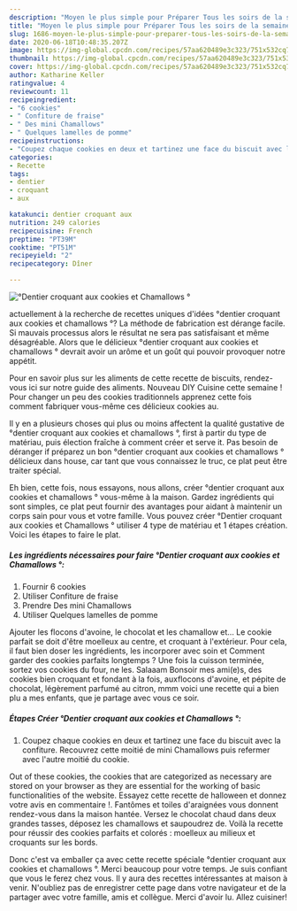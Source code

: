 ```yaml
---
description: "Moyen le plus simple pour Préparer Tous les soirs de la semaine °Dentier croquant aux cookies et Chamallows °"
title: "Moyen le plus simple pour Préparer Tous les soirs de la semaine °Dentier croquant aux cookies et Chamallows °"
slug: 1686-moyen-le-plus-simple-pour-preparer-tous-les-soirs-de-la-semaine-dentier-croquant-aux-cookies-et-chamallows
date: 2020-06-18T10:48:35.207Z
image: https://img-global.cpcdn.com/recipes/57aa620489e3c323/751x532cq70/dentier-croquant-aux-cookies-et-chamallows-photo-principale-de-la-recette.jpg
thumbnail: https://img-global.cpcdn.com/recipes/57aa620489e3c323/751x532cq70/dentier-croquant-aux-cookies-et-chamallows-photo-principale-de-la-recette.jpg
cover: https://img-global.cpcdn.com/recipes/57aa620489e3c323/751x532cq70/dentier-croquant-aux-cookies-et-chamallows-photo-principale-de-la-recette.jpg
author: Katharine Keller
ratingvalue: 4
reviewcount: 11
recipeingredient:
- "6 cookies"
- " Confiture de fraise"
- " Des mini Chamallows"
- " Quelques lamelles de pomme"
recipeinstructions:
- "Coupez chaque cookies en deux et tartinez une face du biscuit avec la confiture. Recouvrez cette moitié de mini Chamallows puis refermer avec l&#39;autre moitié du cookie."
categories:
- Recette
tags:
- dentier
- croquant
- aux

katakunci: dentier croquant aux 
nutrition: 249 calories
recipecuisine: French
preptime: "PT39M"
cooktime: "PT51M"
recipeyield: "2"
recipecategory: Dîner

---
```



![°Dentier croquant aux cookies et Chamallows °](https://img-global.cpcdn.com/recipes/57aa620489e3c323/751x532cq70/dentier-croquant-aux-cookies-et-chamallows-photo-principale-de-la-recette.jpg)

actuellement à la recherche de recettes uniques d'idées °dentier croquant aux cookies et chamallows °? La méthode de fabrication est dérange facile. Si mauvais processus alors le résultat ne sera pas satisfaisant et même désagréable. Alors que le délicieux °dentier croquant aux cookies et chamallows ° devrait avoir un arôme et un goût qui pouvoir provoquer notre appétit.

Pour en savoir plus sur les aliments de cette recette de biscuits, rendez-vous ici sur notre guide des aliments. Nouveau DIY Cuisine cette semaine ! Pour changer un peu des cookies traditionnels apprenez cette fois comment fabriquer vous-même ces délicieux cookies au.

Il y en a plusieurs choses qui plus ou moins affectent la qualité gustative de °dentier croquant aux cookies et chamallows °, first à partir du type de matériau, puis élection fraîche à comment créer et serve it. Pas besoin de déranger if préparez un bon °dentier croquant aux cookies et chamallows ° délicieux dans house, car tant que vous connaissez le truc, ce plat peut être traiter spécial.


Eh bien, cette fois, nous essayons, nous allons, créer °dentier croquant aux cookies et chamallows ° vous-même à la maison. Gardez ingrédients qui sont simples, ce plat peut fournir des avantages pour aidant à maintenir un corps sain pour vous et votre famille. Vous pouvez créer °Dentier croquant aux cookies et Chamallows ° utiliser 4 type de matériau et 1 étapes création. Voici les étapes to faire le plat.

<!--inarticleads1-->

##### Les ingrédients nécessaires pour faire °Dentier croquant aux cookies et Chamallows °:

1. Fournir 6 cookies
1. Utiliser  Confiture de fraise
1. Prendre  Des mini Chamallows
1. Utiliser  Quelques lamelles de pomme


Ajouter les flocons d&#39;avoine, le chocolat et les chamallow et… Le cookie parfait se doit d&#39;être moelleux au centre, et croquant à l&#39;extérieur. Pour cela, il faut bien doser les ingrédients, les incorporer avec soin et Comment garder des cookies parfaits longtemps ? Une fois la cuisson terminée, sortez vos cookies du four, ne les. Salaaam Bonsoir mes ami(e)s, des cookies bien croquant et fondant à la fois, auxflocons d&#39;avoine, et pépite de chocolat, légèrement parfumé au citron, mmm voici une recette qui a bien plu a mes enfants, que je partage avec vous ce soir. 

<!--inarticleads2-->

##### Étapes Créer °Dentier croquant aux cookies et Chamallows °:

1. Coupez chaque cookies en deux et tartinez une face du biscuit avec la confiture. Recouvrez cette moitié de mini Chamallows puis refermer avec l&#39;autre moitié du cookie.


Out of these cookies, the cookies that are categorized as necessary are stored on your browser as they are essential for the working of basic functionalities of the website. Essayez cette recette de halloween et donnez votre avis en commentaire !. Fantômes et toiles d&#39;araignées vous donnent rendez-vous dans la maison hantée. Versez le chocolat chaud dans deux grandes tasses, déposez les chamallows et saupoudrez de. Voilà la recette pour réussir des cookies parfaits et colorés : moelleux au milieux et croquants sur les bords. 


Donc c'est va emballer ça avec cette recette spéciale °dentier croquant aux cookies et chamallows °. Merci beaucoup pour votre temps. Je suis confiant que vous le ferez chez vous. Il y aura des recettes  intéressantes at maison à venir. N'oubliez pas de enregistrer cette page dans votre navigateur et de la partager avec votre famille, amis et collègue. Merci d'avoir lu. Allez cuisiner!
